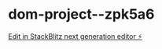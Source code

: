 # dom-project--zpk5a6

[Edit in StackBlitz next generation editor ⚡️](https://stackblitz.com/~/github.com/ahmadbadshah1/dom-project--zpk5a6)